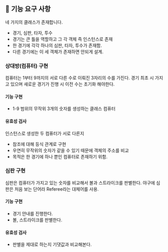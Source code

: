 ## 🚀 기능 요구 사항

네 가지의 클래스가 존재합니다.

- 경기, 심판, 타자, 투수
- 경기는 큰 틀을 역할하고 그 각 객체 즉 인스턴스로 존재
- 한 경기에 각각 하나의 심판, 타자, 투수가 존재함.
- 다른 경기에는 이 세 객체가 존재하면 안되게 설계.

### 상대방(컴퓨터) 구현

컴퓨터는 1부터 9까지의 서로 다른 수로 이뤄진 3자리의 수를 가진다.
경기 최초 시 가지고 있으며 새로운 경기가 진행 시 이전 수는 초기화 해야한다.

#### 기능 구현

- 1-9 범위의 무작위 3개의 숫자를 생성하는 클래스 컴퓨터

#### 유효성 검사

인스턴스로 생성한 두 컴퓨터가 서로 다른지 
- 참조에 대해 등식 관계로 구현
- 우연히 무작위의 숫자가 같을 수 있기 때문에 객체의 주소를 비교
- 목적은 한 경기에 하나 뿐인 컴퓨터로 존재하기 위함.

### 심판 구현

심판은 컴퓨터가 가지고 있는 숫자를 비교해서 볼과 스트라이크를 판별한다.
야구에 심판은 처음 보는 단어라 Referee라는 대체어를 사용.

#### 기능 구현

- 경기 안내를 진행한다.
- 볼, 스트라이크를 판별한다.

#### 유효성 검사

- 판별을 제대로 하는지 기댓값과 비교해본다.